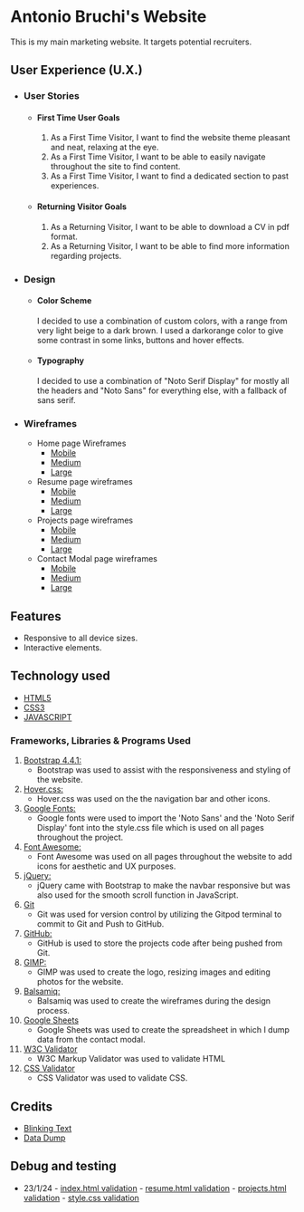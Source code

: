 # Antonio Bruchi's Website
This is my main marketing website. It targets potential recruiters.

## User Experience (U.X.)

-   ### User Stories

    -   #### First Time User Goals

        1. As a First Time Visitor, I want to find the website theme pleasant and neat, relaxing at the eye.
        2. As a First Time Visitor, I want to be able to easily navigate throughout the site to find content.
        3. As a First Time Visitor, I want to find a dedicated section to past experiences.

    -   #### Returning Visitor Goals

        1. As a Returning Visitor, I want to be able to download a CV in pdf format.
        2. As a Returning Visitor, I want to be able to find more information regarding projects.

-   ### Design

    -   #### Color Scheme
        I decided to use a combination of custom colors, with a range from very light beige to a dark brown. I used a darkorange color to give some contrast in some links, buttons and hover effects.
    -   #### Typography
        I decided to use a combination of "Noto Serif Display" for mostly all the headers and "Noto Sans" for everything else, with a fallback of sans serif.

-   ### Wireframes

    -   Home page Wireframes
        - [Mobile](assets/pdf/homepagemobile.pdf)
        - [Medium](assets/pdf/homepagemedium.pdf)
        - [Large](assets/pdf/homepagelarge.pdf)
    -   Resume page wireframes
        - [Mobile](assets/pdf/resumepagemobile.pdf)
        - [Medium](assets/pdf/resumepagemedium.pdf)
        - [Large](assets/pdf/resumepagelarge.pdf)
    -   Projects page wireframes
        - [Mobile](assets/pdf/projectspagemobile.pdf)
        - [Medium](assets/pdf/projectspagemedium.pdf)
        - [Large](assets/pdf/projectspagelarge.pdf)
    -   Contact Modal page wireframes
        - [Mobile](assets/pdf/contactmodalpagemobile.pdf)
        - [Medium](assets/pdf/contactmodalpagemedium.pdf)
        - [Large](assets/pdf/contactmodalpagelarge.pdf)

## Features

- Responsive to all device sizes.
- Interactive elements.

## Technology used

- [HTML5](https://en.wikipedia.org/wiki/HTML5)
- [CSS3](https://en.wikipedia.org/wiki/Cascading_Style_Sheets)
- [JAVASCRIPT]()

### Frameworks, Libraries & Programs Used

1. [Bootstrap 4.4.1:](https://getbootstrap.com/docs/4.4/getting-started/introduction/)
   - Bootstrap was used to assist with the responsiveness and styling of the website.
2. [Hover.css:](https://ianlunn.github.io/Hover/)
   - Hover.css was used on the the navigation bar and other icons.
3. [Google Fonts:](https://fonts.google.com/)
   - Google fonts were used to import the 'Noto Sans' and the 'Noto Serif Display' font into the style.css file which is used on all pages throughout the project.
4. [Font Awesome:](https://fontawesome.com/)
   - Font Awesome was used on all pages throughout the website to add icons for aesthetic and UX purposes.
5. [jQuery:](https://jquery.com/)
    - jQuery came with Bootstrap to make the navbar responsive but was also used for the smooth scroll function in JavaScript.
6. [Git](https://git-scm.com/)
    - Git was used for version control by utilizing the Gitpod terminal to commit to Git and Push to GitHub.
8. [GitHub:](https://github.com/)
    - GitHub is used to store the projects code after being pushed from Git.
9. [GIMP:](https://www.gimp.org/)
    - GIMP was used to create the logo, resizing images and editing photos for the website.
10. [Balsamiq:](https://balsamiq.com/)
    - Balsamiq was used to create the wireframes during the design process.
11. [Google Sheets](https://docs.google.com/spreadsheets/u/0/?pli=1)
    - Google Sheets was used to create the spreadsheet in which I dump data from the contact modal.
12. [W3C Validator](https://validator.w3.org/#validate_by_input)
    - W3C Markup Validator was used to validate HTML
13. [CSS Validator](https://jigsaw.w3.org/css-validator/)
    - CSS Validator was used to validate CSS.

## Credits

- [Blinking Text](https://www.w3docs.com/snippets/css/how-to-create-a-blinking-effect-with-css3-animations.html)
- [Data Dump](https://github.com/levinunnink/html-form-to-google-sheet)

## Debug and testing

- 23/1/24 - [index.html validation](debug/validationofindexpage23.01.24.png) - [resume.html validation](debug/validationofresumepage.png) - [projects.html validation](debug/validationofprojectspage23.01.24.png) - [style.css validation](debug/validationofcss.png) 